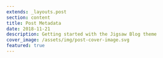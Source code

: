 ```yaml
---
extends: _layouts.post
section: content
title: Post Metadata
date: 2018-11-21
description: Getting started with the Jigsaw Blog theme
cover_image: /assets/img/post-cover-image.svg
featured: true
---
```


